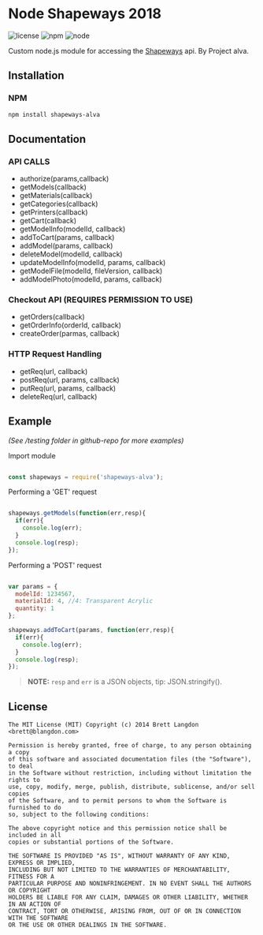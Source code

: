 Node Shapeways 2018
==============

![license](https://img.shields.io/github/license/mashape/apistatus.svg)
![npm](https://img.shields.io/badge/npm-v.5.6.0-blue.svg)
![node](https://img.shields.io/badge/node-v8.9.4-brightgreen.svg)

Custom node.js module for accessing the [Shapeways](http://www.shapeways.com) api.
By Project alva.

## Installation
### NPM
```bash
npm install shapeways-alva
```

## Documentation
### API CALLS

- authorize(params,callback)
- getModels(callback)
- getMaterials(callback)
- getCategories(callback)
- getPrinters(callback)
- getCart(callback)
- getModelInfo(modelId, callback)
- addToCart(params, callback)
- addModel(params, callback)
- deleteModel(modelId, callback)
- updateModelInfo(modelId, params, callback)
- getModelFile(modelId, fileVersion, callback)
- addModelPhoto(modelId, params, callback)

### Checkout API (REQUIRES PERMISSION TO USE)

- getOrders(callback)
- getOrderInfo(orderId, callback)
- createOrder(parmas, callback)

### HTTP Request Handling

- getReq(url, callback)
- postReq(url, params, callback)
- putReq(url, params, callback)
- deleteReq(url, callback)

## Example

*(See /testing folder in github-repo for more examples)*

Import module

```js

const shapeways = require('shapeways-alva');

```

Performing a 'GET' request

```js

shapeways.getModels(function(err,resp){
  if(err){
    console.log(err);
  }
  console.log(resp);
});

```

Performing a 'POST' request

```js

var params = {
  modelId: 1234567,
  materialId: 4, //4: Transparent Acrylic
  quantity: 1
};

shapeways.addToCart(params, function(err,resp){
  if(err){
    console.log(err);
  }
  console.log(resp);
});

```
> **NOTE:** `resp` and `err` is a JSON objects, tip: JSON.stringify().

## License
  ```
  The MIT License (MIT) Copyright (c) 2014 Brett Langdon <brett@blangdon.com>

  Permission is hereby granted, free of charge, to any person obtaining a copy
  of this software and associated documentation files (the "Software"), to deal
  in the Software without restriction, including without limitation the rights to
  use, copy, modify, merge, publish, distribute, sublicense, and/or sell copies
  of the Software, and to permit persons to whom the Software is furnished to do
  so, subject to the following conditions:

  The above copyright notice and this permission notice shall be included in all
  copies or substantial portions of the Software.

  THE SOFTWARE IS PROVIDED "AS IS", WITHOUT WARRANTY OF ANY KIND, EXPRESS OR IMPLIED,
  INCLUDING BUT NOT LIMITED TO THE WARRANTIES OF MERCHANTABILITY, FITNESS FOR A
  PARTICULAR PURPOSE AND NONINFRINGEMENT. IN NO EVENT SHALL THE AUTHORS OR COPYRIGHT
  HOLDERS BE LIABLE FOR ANY CLAIM, DAMAGES OR OTHER LIABILITY, WHETHER IN AN ACTION OF
  CONTRACT, TORT OR OTHERWISE, ARISING FROM, OUT OF OR IN CONNECTION WITH THE SOFTWARE
  OR THE USE OR OTHER DEALINGS IN THE SOFTWARE.
  ```
